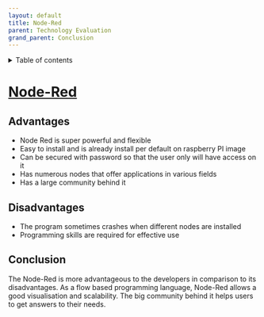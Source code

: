 ```yaml
---
layout: default
title: Node-Red
parent: Technology Evaluation
grand_parent: Conclusion
---
```


<details close markdown="block">
  <summary>
    Table of contents
  </summary>
  {: .text-delta }
1. TOC
{:toc}
</details>


# [Node-Red](/pages/knowledge/node-red)

## Advantages
- Node Red is super powerful and flexible
- Easy to install and is already install per default on raspberry PI image
- Can be secured with password so that the user only will have access on it
- Has numerous nodes that offer applications in various fields
- Has a large community behind it
 
## Disadvantages
- The program sometimes crashes when different nodes are installed
- Programming skills are required for effective use
 
## Conclusion
The Node-Red is more advantageous to the developers in comparison to its disadvantages.
As a flow based programming language, Node-Red allows a good visualisation and scalability. The big community behind it helps users to get answers to their needs.

